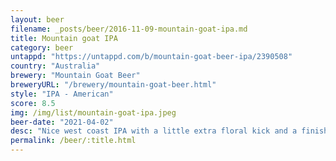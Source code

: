 ```yaml
---
layout: beer
filename: _posts/beer/2016-11-09-mountain-goat-ipa.md
title: Mountain goat IPA
category: beer
untappd: "https://untappd.com/b/mountain-goat-beer-ipa/2390508"
country: "Australia"
brewery: "Mountain Goat Beer"
breweryURL: "/brewery/mountain-goat-beer.html"
style: "IPA - American"
score: 8.5
img: /img/list/mountain-goat-ipa.jpeg
beer-date: "2021-04-02"
desc: "Nice west coast IPA with a little extra floral kick and a finish of earthy notes. Very nice"
permalink: /beer/:title.html
---
```


